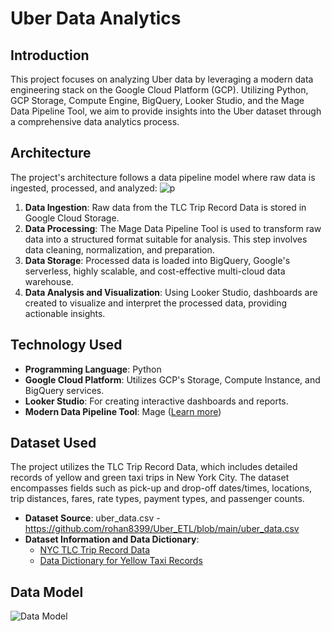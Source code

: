 # Uber Data Analytics 

## Introduction

This project focuses on analyzing Uber data by leveraging a modern data engineering stack on the Google Cloud Platform (GCP). Utilizing Python, GCP Storage, Compute Engine, BigQuery, Looker Studio, and the Mage Data Pipeline Tool, we aim to provide insights into the Uber dataset through a comprehensive data analytics process.

## Architecture

The project's architecture follows a data pipeline model where raw data is ingested, processed, and analyzed:
![p](https://github.com/rohan8399/Uber_ETL/assets/127540229/c23ffe5c-f08c-4718-97b0-38b4de34f397)



1. **Data Ingestion**: Raw data from the TLC Trip Record Data is stored in Google Cloud Storage.
2. **Data Processing**: The Mage Data Pipeline Tool is used to transform raw data into a structured format suitable for analysis. This step involves data cleaning, normalization, and preparation.
3. **Data Storage**: Processed data is loaded into BigQuery, Google's serverless, highly scalable, and cost-effective multi-cloud data warehouse.
4. **Data Analysis and Visualization**: Using Looker Studio, dashboards are created to visualize and interpret the processed data, providing actionable insights.

## Technology Used

- **Programming Language**: Python
- **Google Cloud Platform**: Utilizes GCP's Storage, Compute Instance, and BigQuery services.
- **Looker Studio**: For creating interactive dashboards and reports.
- **Modern Data Pipeline Tool**: Mage ([Learn more](https://www.mage.ai/))

## Dataset Used

The project utilizes the TLC Trip Record Data, which includes detailed records of yellow and green taxi trips in New York City. The dataset encompasses fields such as pick-up and drop-off dates/times, locations, trip distances, fares, rate types, payment types, and passenger counts.

- **Dataset Source**: uber_data.csv - https://github.com/rohan8399/Uber_ETL/blob/main/uber_data.csv
- **Dataset Information and Data Dictionary**:
    - [NYC TLC Trip Record Data](https://www.nyc.gov/site/tlc/about/tlc-trip-record-data.page)
    - [Data Dictionary for Yellow Taxi Records](https://www.nyc.gov/assets/tlc/downloads/pdf/data_dictionary_trip_records_yellow.pdf)

## Data Model

![Data Model](https://github.com/rohan8399/Uber_ETL/assets/127540229/d046f501-4740-4569-af6b-4d09aab00409)

